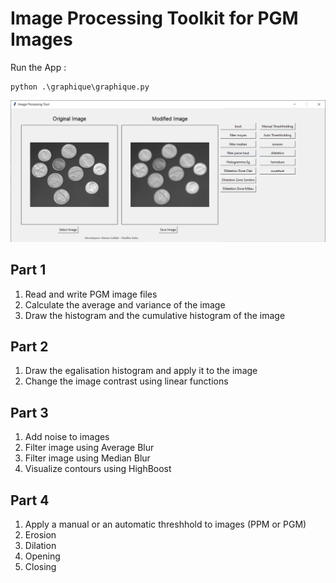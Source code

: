 # Image Processing Toolkit for PGM Images

Run the App : 

```
python .\graphique\graphique.py
```

![exec](https://raw.githubusercontent.com/ShathaCodes/ImageProcessing/main/exec.PNG)


## Part 1 

1. Read and write PGM image files
1. Calculate the average and variance of the image
1. Draw the histogram and the cumulative histogram of the image

## Part 2

1. Draw the egalisation histogram and apply it to the image
1. Change the image contrast using linear functions

## Part 3

1. Add noise to images
1. Filter image using Average Blur
1. Filter image using Median Blur
1. Visualize contours using HighBoost 

## Part 4

1. Apply a manual or an automatic threshhold to images (PPM or PGM)
1. Erosion
1. Dilation 
1. Opening
1. Closing


